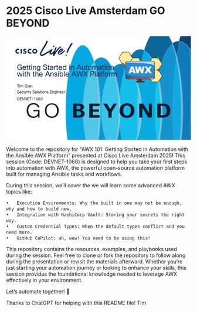 # 2025 Cisco Live Amsterdam GO BEYOND

![AWX 201 Session](images/github-banner.png)

Welcome to the repository for “AWX 101: Getting Started in Automation with the Ansible AWX Platform” presented at Cisco Live Amsterdam 2025! This session (Code: DEVNET-1060) is designed to help you take your first steps into automation with AWX, the powerful open-source automation platform built for managing Ansible tasks and workflows.

During this session, we’ll cover the we will learn some advanced AWX topics like:

	•	Execution Environments: Why the built in one may not be enough, why and how to build new. 
	•   Integration with HashiCorp Vault: Storing your secrets the right way.
	•	Custom Credential Types: When the default types conflict and you need more.
	•	GitHub CoPilot: ah, wow! You need to be using this! 

This repository contains the resources, examples, and playbooks used during the session. Feel free to clone or fork the repository to follow along during the presentation or revisit the materials afterward. Whether you’re just starting your automation journey or looking to enhance your skills, this session provides the foundational knowledge needed to leverage AWX effectively in your environment.

Let’s automate together! 🚀

Thanks to ChatGPT for helping with this README file! Tim
